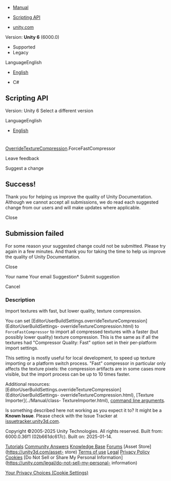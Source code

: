 [ ]()

  * [Manual](../Manual/index.html)
  * [Scripting API](../ScriptReference/index.html)

  * [unity.com](https://unity.com/)

Version: **Unity 6** (6000.0)

  * Supported
  * Legacy

LanguageEnglish

  * [English]()

  * C#

[ ](https://docs.unity3d.com)

## Scripting API

Version: Unity 6 Select a different version

LanguageEnglish

  * [English]()

#
[OverrideTextureCompression](Build.OverrideTextureCompression.html).ForceFastCompressor

Leave feedback

Suggest a change

## Success!

Thank you for helping us improve the quality of Unity Documentation. Although
we cannot accept all submissions, we do read each suggested change from our
users and will make updates where applicable.

Close

## Submission failed

For some reason your suggested change could not be submitted. Please <a>try
again</a> in a few minutes. And thank you for taking the time to help us
improve the quality of Unity Documentation.

Close

Your name Your email Suggestion* Submit suggestion

Cancel

[ ]()

### Description

Import textures with fast, but lower quality, texture compression.

You can set
[EditorUserBuildSettings.overrideTextureCompression](EditorUserBuildSettings-
overrideTextureCompression.html) to `ForceFastCompressor` to import all
compressed textures with a faster (but possibly lower quality) texture
compression. This is the same as if all the textures had "Compressor Quality:
Fast" option set in their per-platform import settings.  
  
This setting is mostly useful for local development, to speed up texture
importing or a platform switch process. "Fast" compressor in particular only
affects the texture pixels: the compression artifacts are in some cases more
visible, but the import process can be up to 10 times faster.  
  
Additional resources:
[EditorUserBuildSettings.overrideTextureCompression](EditorUserBuildSettings-
overrideTextureCompression.html), [Texture Importer](../Manual/class-
TextureImporter.html), [command line
arguments](../Manual/CommandLineArguments.html).

Is something described here not working as you expect it to? It might be a
**Known Issue**. Please check with the Issue Tracker at
[issuetracker.unity3d.com](https://issuetracker.unity3d.com).

Copyright ©2005-2025 Unity Technologies. All rights reserved. Built from:
6000.0.36f1 (02b661dc617c). Built on: 2025-01-14.

[Tutorials](https://unity3d.com/learn) [Community
Answers](https://answers.unity3d.com) [Knowledge
Base](https://support.unity3d.com/hc/en-us)
[Forums](https://forum.unity3d.com) [Asset Store](https://unity3d.com/asset-
store) [Terms of use](https://docs.unity3d.com/Manual/TermsOfUse.html)
[Legal](https://unity.com/legal) [Privacy
Policy](https://unity.com/legal/privacy-policy)
[Cookies](https://unity.com/legal/cookie-policy) [Do Not Sell or Share My
Personal Information](https://unity.com/legal/do-not-sell-my-personal-
information)

[Your Privacy Choices (Cookie Settings)](javascript:void\(0\);)

